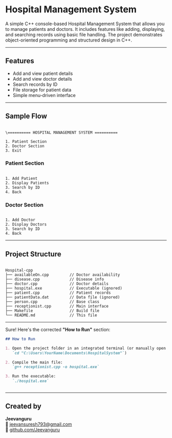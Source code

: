 # Hospital Management System

A simple C++ console-based Hospital Management System that allows you to manage patients and doctors. It includes features like adding, displaying, and searching records using basic file handling. The project demonstrates object-oriented programming and structured design in C++.

---

## Features

- Add and view patient details  
- Add and view doctor details  
- Search records by ID  
- File storage for patient data  
- Simple menu-driven interface

---

## Sample Flow

```

\========== HOSPITAL MANAGEMENT SYSTEM ==========

1. Patient Section
2. Doctor Section
3. Exit

```

### Patient Section
```

1. Add Patient
2. Display Patients
3. Search by ID
4. Back

```

### Doctor Section
```

1. Add Doctor
2. Display Doctors
3. Search by ID
4. Back

```

---

## Project Structure

```

Hospital-cpp
├── availableOn.cpp         // Doctor availability
├── disease.cpp             // Disease info
├── doctor.cpp              // Doctor details
├── hospital.exe            // Executable (ignored)
├── patient.cpp             // Patient records
├── patientData.dat         // Data file (ignored)
├── person.cpp              // Base class
├── receptionist.cpp        // Main interface
├── Makefile                // Build file
└── README.md               // This file

```

---

Sure! Here's the corrected **"How to Run"** section:

```markdown
## How to Run

1. Open the project folder in an integrated terminal (or manually open a terminal and run:  
   `cd "C:\Users\YourName\Documents\HospitalSystem"`)

2. Compile the main file:
   `g++ receptionist.cpp -o hospital.exe`

3. Run the executable:
   `./hospital.exe`
```

```
```

---

## Created by

**Jeevanguru**  
📧 jeevansuresh793@gmail.com  
🔗 [github.com/Jeevanguru](https://github.com/Jeevanguru)
```
